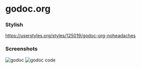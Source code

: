 # godoc.org

### Stylish
https://userstyles.org/styles/125019/godoc-org-noheadaches

### Screenshots
![godoc](http://i.imgur.com/fLaLzr9.png)
![godoc code](http://i.imgur.com/qhjJYiO.png)
